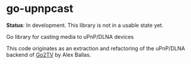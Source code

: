 # go-upnpcast

**Status**: In development. This library is not in a usable state yet.

Go library for casting media to uPnP/DLNA devices

This code originates as an extraction and refactoring of the uPnP/DLNA backend of [Go2TV](https://github.com/alexballas/go2tv) by Alex Ballas.
